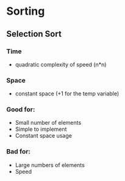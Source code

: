 # Sorting

## Selection Sort

### Time
 - quadratic complexity of speed (n*n)

### Space
  - constant space (+1 for the temp variable)


### Good for:
- Small number of elements
- Simple to implement
- Constant space usage

### Bad for:
- Large numbers of elements
- Speed